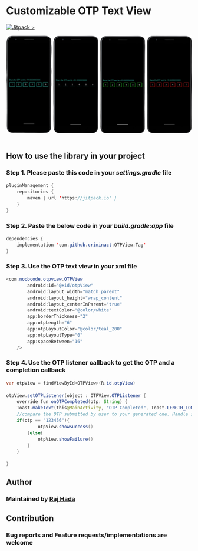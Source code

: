 #  Customizable OTP Text View
[![Jitpack >](https://jitpack.io/v/criminact/OTPView.svg)](https://jitpack.io/#criminact/OTPView)

<img src="https://github.com/criminact/OTPView/blob/develop/github-assets/image.png"/> &nbsp;&nbsp;

## How to use the library in your project
### Step 1. Please paste this code in your ***settings.gradle*** file
```java
pluginManagement {
    repositories {
        maven { url 'https://jitpack.io' }
    }
}
```

### Step 2. Paste the below code in your ***build.gradle:app*** file
```java
dependencies {
    implementation 'com.github.criminact:OTPView:Tag'
}
```

### Step 3. Use the OTP text view in your xml file
```java
<com.noobcode.otpview.OTPView
        android:id="@+id/otpView"
        android:layout_width="match_parent"
        android:layout_height="wrap_content"
        android:layout_centerInParent="true"
        android:textColor="@color/white"
        app:borderThickness="2"
        app:otpLength="6"
        app:otpLayoutColor="@color/teal_200"
        app:otpLayoutType="0"
        app:spaceBetween="16"
    />
```

### Step 4. Use the OTP listener callback to get the OTP and a completion callback
```java
var otpView = findViewById<OTPView>(R.id.otpView)

otpView.setOTPListener(object : OTPView.OTPListener {
    override fun onOTPCompleted(otp: String) {
	Toast.makeText(this@MainActivity, "OTP Completed", Toast.LENGTH_LONG).show()
	//compare the OTP submitted by user to your generated one. Handle success and failure accordingly
	if(otp == "123456"){
            otpView.showSuccess()
        }else{
            otpView.showFailure()
        }
    }

}
```

## Author
### Maintained by [Raj Hada](https://github.com/criminact/ "Raj Hada")

## Contribution
### Bug reports and Feature requests/implementations are welcome
